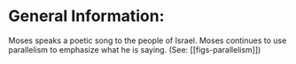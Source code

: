 # General Information:

Moses speaks a poetic song to the people of Israel. Moses continues to use parallelism to emphasize what he is saying. (See: [[figs-parallelism]])